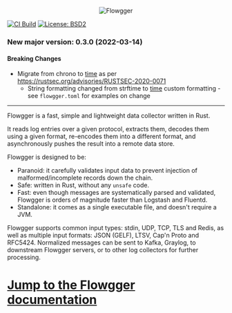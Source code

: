 
<p align="center">
   <img src="https://raw.github.com/awslabs/flowgger/master/flowgger.png" alt="Flowgger" title="Flowgger"/>
</p>

[![CI Build](https://github.com/awslabs/flowgger/actions/workflows/ci.yml/badge.svg)](https://github.com/awslabs/flowgger/actions/workflows/ci.yml) [![License: BSD2](https://img.shields.io/badge/License-BSD2-brightgreen.svg)](https://github.com/awslabs/flowgger/blob/master/LICENSE)

<a name="0.3.0"></a>
### New major version: 0.3.0 (2022-03-14)

#### Breaking Changes

*   Migrate from chrono to [time](https://docs.rs/time/latest/time/) as per https://rustsec.org/advisories/RUSTSEC-2020-0071
    * String formatting changed from strftime to [time](https://docs.rs/time/latest/time/format_description/index.html) custom formatting - see ```flowgger.toml``` for examples on change

---

Flowgger is a fast, simple and lightweight data collector written in Rust.

It reads log entries over a given protocol, extracts them, decodes them using a
given format, re-encodes them into a different format, and asynchronously pushes
the result into a remote data store.

Flowgger is designed to be:
- Paranoid: it carefully validates input data to prevent injection of
malformed/incomplete records down the chain.
- Safe: written in Rust, without any `unsafe` code.
- Fast: even though messages are systematically parsed and validated, Flowgger
is orders of magnitude faster than Logstash and Fluentd.
- Standalone: it comes as a single executable file, and doesn't require a JVM.

Flowgger supports common input types: stdin, UDP, TCP, TLS and Redis,
as well as multiple input formats: JSON (GELF), LTSV, Cap'n Proto and
RFC5424. Normalized messages can be sent to Kafka, Graylog, to downstream
Flowgger servers, or to other log collectors for further processing.

# [Jump to the Flowgger documentation](https://github.com/awslabs/flowgger/wiki)
